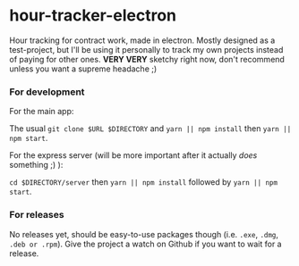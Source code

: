 # hour-tracker-electron
Hour tracking for contract work, made in electron. Mostly designed as a test-project, but I'll be using it personally to track my own projects instead of paying for other ones. **VERY VERY** sketchy right now, don't recommend unless you want a supreme headache ;)

### For development

For the main app:

The usual `git clone $URL $DIRECTORY` and `yarn || npm install` then `yarn || npm start`.

For the express server (will be more important after it actually _does_ something ;) ):

`cd $DIRECTORY/server` then `yarn || npm install` followed by `yarn || npm start`.

### For releases

No releases yet, should be easy-to-use packages though (i.e. `.exe`, `.dmg`, `.deb or .rpm`). Give the project a watch on Github if you want to wait for a release.
